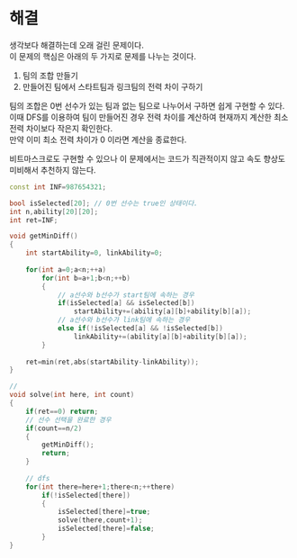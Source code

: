 # 해결 
생각보다 해결하는데 오래 걸린 문제이다.  
이 문제의 핵심은 아래의 두 가지로 문제를 나누는 것이다.  
1. 팀의 조합 만들기
2. 만들어진 팀에서 스타트팀과 링크팀의 전력 차이 구하기 

팀의 조합은 0번 선수가 있는 팀과 없는 팀으로 나누어서 구하면 쉽게 구현할 수 있다.  
이때 DFS를 이용하여 팀이 만들어진 경우 전력 차이를 계산하여 현재까지 계산한 최소 전력 차이보다 작은지 확인한다.  
만약 이미 최소 전력 차이가 0 이라면 계산을 종료한다.

비트마스크로도 구현할 수 있으나 이 문제에서는 코드가 직관적이지 않고 속도 향상도 미비해서 추천하지 않는다.  
```c++
const int INF=987654321;

bool isSelected[20]; // 0번 선수는 true인 상태이다.
int n,ability[20][20];
int ret=INF;

void getMinDiff()
{
    int startAbility=0, linkAbility=0;
    
    for(int a=0;a<n;++a)
        for(int b=a+1;b<n;++b)
        {
            // a선수와 b선수가 start팀에 속하는 경우
            if(isSelected[a] && isSelected[b])
                startAbility+=(ability[a][b]+ability[b][a]);
            // a선수와 b선수가 link팀에 속하는 경우
            else if(!isSelected[a] && !isSelected[b])
                linkAbility+=(ability[a][b]+ability[b][a]);
        }
    
    ret=min(ret,abs(startAbility-linkAbility));
}

//
void solve(int here, int count)
{
    if(ret==0) return;
    // 선수 선택을 완료한 경우
    if(count==n/2)
    {
        getMinDiff();
        return;
    }
    
    // dfs
    for(int there=here+1;there<n;++there)
        if(!isSelected[there])
        {
            isSelected[there]=true;
            solve(there,count+1);
            isSelected[there]=false;
        }
}
```
